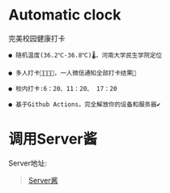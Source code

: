 Automatic clock
=

完美校园健康打卡


```
● 随机温度(36.2℃-36.8℃)🌡，河南大学民生学院定位

● 多人打卡👨‍👩‍👧‍👧，一人微信通知全部打卡结果💬

● 校内打卡:6：20、11：20、 17：20

● 基于Github Actions，完全解放你的设备和服务器✔
```

调用Server酱
=

Server地址:

>[Server酱](http://sc.ftqq.com/?c=code "Server酱")

